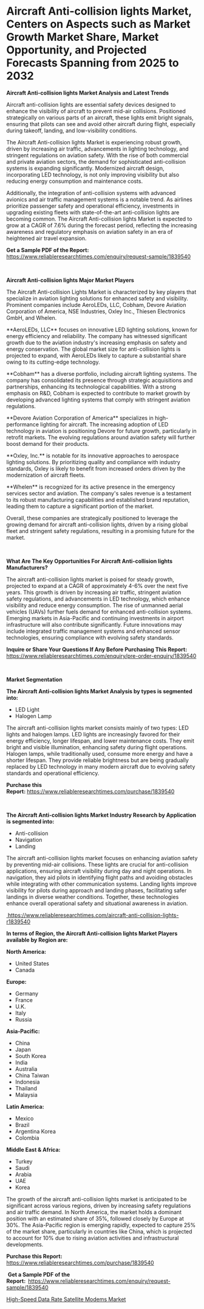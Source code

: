 <p><h1>Aircraft Anti-collision lights Market, Centers on Aspects such as Market Growth Market Share, Market Opportunity, and Projected Forecasts Spanning from 2025 to 2032</h1></p><p><strong>Aircraft Anti-collision lights Market Analysis and Latest Trends</strong></p>
<p><p>Aircraft anti-collision lights are essential safety devices designed to enhance the visibility of aircraft to prevent mid-air collisions. Positioned strategically on various parts of an aircraft, these lights emit bright signals, ensuring that pilots can see and avoid other aircraft during flight, especially during takeoff, landing, and low-visibility conditions.</p><p>The Aircraft Anti-collision lights Market is experiencing robust growth, driven by increasing air traffic, advancements in lighting technology, and stringent regulations on aviation safety. With the rise of both commercial and private aviation sectors, the demand for sophisticated anti-collision systems is expanding significantly. Modernized aircraft design, incorporating LED technology, is not only improving visibility but also reducing energy consumption and maintenance costs.</p><p>Additionally, the integration of anti-collision systems with advanced avionics and air traffic management systems is a notable trend. As airlines prioritize passenger safety and operational efficiency, investments in upgrading existing fleets with state-of-the-art anti-collision lights are becoming common. The Aircraft Anti-collision lights Market is expected to grow at a CAGR of 7.6% during the forecast period, reflecting the increasing awareness and regulatory emphasis on aviation safety in an era of heightened air travel expansion.</p></p>
<p><strong>Get a Sample PDF of the Report:&nbsp;</strong> <a href="https://www.reliableresearchtimes.com/enquiry/request-sample/1839540?utm_campaign=2304&utm_medium=2&utm_source=Github&utm_content=ia&utm_term=13022025&utm_id=aircraft-anti-collision-lights">https://www.reliableresearchtimes.com/enquiry/request-sample/1839540</a></p>
<p>&nbsp;</p>
<p><strong>Aircraft Anti-collision lights Major Market Players</strong></p>
<p><p>The Aircraft Anti-collision Lights Market is characterized by key players that specialize in aviation lighting solutions for enhanced safety and visibility. Prominent companies include AeroLEDs, LLC, Cobham, Devore Aviation Corporation of America, NSE Industries, Oxley Inc., Thiesen Electronics GmbH, and Whelen.</p><p>**AeroLEDs, LLC** focuses on innovative LED lighting solutions, known for energy efficiency and reliability. The company has witnessed significant growth due to the aviation industry's increasing emphasis on safety and energy conservation. The global market size for anti-collision lights is projected to expand, with AeroLEDs likely to capture a substantial share owing to its cutting-edge technology.</p><p>**Cobham** has a diverse portfolio, including aircraft lighting systems. The company has consolidated its presence through strategic acquisitions and partnerships, enhancing its technological capabilities. With a strong emphasis on R&D, Cobham is expected to contribute to market growth by developing advanced lighting systems that comply with stringent aviation regulations.</p><p>**Devore Aviation Corporation of America** specializes in high-performance lighting for aircraft. The increasing adoption of LED technology in aviation is positioning Devore for future growth, particularly in retrofit markets. The evolving regulations around aviation safety will further boost demand for their products.</p><p>**Oxley, Inc.** is notable for its innovative approaches to aerospace lighting solutions. By prioritizing quality and compliance with industry standards, Oxley is likely to benefit from increased orders driven by the modernization of aircraft fleets.</p><p>**Whelen** is recognized for its active presence in the emergency services sector and aviation. The company's sales revenue is a testament to its robust manufacturing capabilities and established brand reputation, leading them to capture a significant portion of the market.</p><p>Overall, these companies are strategically positioned to leverage the growing demand for aircraft anti-collision lights, driven by a rising global fleet and stringent safety regulations, resulting in a promising future for the market.</p></p>
<p>&nbsp;</p>
<p><strong>What Are The Key Opportunities For Aircraft Anti-collision lights Manufacturers?</strong></p>
<p><p>The aircraft anti-collision lights market is poised for steady growth, projected to expand at a CAGR of approximately 4-6% over the next five years. This growth is driven by increasing air traffic, stringent aviation safety regulations, and advancements in LED technology, which enhance visibility and reduce energy consumption. The rise of unmanned aerial vehicles (UAVs) further fuels demand for enhanced anti-collision systems. Emerging markets in Asia-Pacific and continuing investments in airport infrastructure will also contribute significantly. Future innovations may include integrated traffic management systems and enhanced sensor technologies, ensuring compliance with evolving safety standards.</p></p>
<p><strong>Inquire or Share Your Questions If Any Before Purchasing This Report:</strong> <a href="https://www.reliableresearchtimes.com/enquiry/pre-order-enquiry/1839540?utm_campaign=2304&utm_medium=2&utm_source=Github&utm_content=ia&utm_term=13022025&utm_id=aircraft-anti-collision-lights">https://www.reliableresearchtimes.com/enquiry/pre-order-enquiry/1839540</a></p>
<p>&nbsp;</p>
<p><strong>Market Segmentation</strong></p>
<p><strong>The Aircraft Anti-collision lights Market Analysis by types is segmented into:</strong></p>
<p><ul><li>LED Light</li><li>Halogen Lamp</li></ul></p>
<p><p>The aircraft anti-collision lights market consists mainly of two types: LED lights and halogen lamps. LED lights are increasingly favored for their energy efficiency, longer lifespan, and lower maintenance costs. They emit bright and visible illumination, enhancing safety during flight operations. Halogen lamps, while traditionally used, consume more energy and have a shorter lifespan. They provide reliable brightness but are being gradually replaced by LED technology in many modern aircraft due to evolving safety standards and operational efficiency.</p></p>
<p><strong>Purchase this Report:&nbsp;</strong><a href="https://www.reliableresearchtimes.com/purchase/1839540?utm_campaign=2304&utm_medium=2&utm_source=Github&utm_content=ia&utm_term=13022025&utm_id=aircraft-anti-collision-lights">https://www.reliableresearchtimes.com/purchase/1839540</a></p>
<p>&nbsp;</p>
<p><strong>The Aircraft Anti-collision lights Market Industry Research by Application is segmented into:</strong></p>
<p><ul><li>Anti-collision</li><li>Navigation</li><li>Landing</li></ul></p>
<p><p>The aircraft anti-collision lights market focuses on enhancing aviation safety by preventing mid-air collisions. These lights are crucial for anti-collision applications, ensuring aircraft visibility during day and night operations. In navigation, they aid pilots in identifying flight paths and avoiding obstacles while integrating with other communication systems. Landing lights improve visibility for pilots during approach and landing phases, facilitating safer landings in diverse weather conditions. Together, these technologies enhance overall operational safety and situational awareness in aviation.</p></p>
<p><a href="https://www.reliableresearchtimes.com/aircraft-anti-collision-lights-r1839540?utm_campaign=2304&utm_medium=2&utm_source=Github&utm_content=ia&utm_term=13022025&utm_id=aircraft-anti-collision-lights">&nbsp;https://www.reliableresearchtimes.com/aircraft-anti-collision-lights-r1839540</a></p>
<p><strong>In terms of Region, the Aircraft Anti-collision lights Market Players available by Region are:</strong></p>
<p>
    <p> <strong> North America: </strong>
        <ul>
            <li>United States</li>
            <li>Canada</li>
        </ul>
        </p> 
    <p> <strong> Europe: </strong>
        <ul>
            <li>Germany</li>
            <li>France</li>
            <li>U.K.</li>
            <li>Italy</li>
            <li>Russia</li>
        </ul>
        </p> 
    <p> <strong> Asia-Pacific: </strong>
        <ul>
            <li>China</li>
            <li>Japan</li>
            <li>South Korea</li>
            <li>India</li>
            <li>Australia</li>
            <li>China Taiwan</li>
            <li>Indonesia</li>
            <li>Thailand</li>
            <li>Malaysia</li>
        </ul>
        </p> 
    <p> <strong> Latin America: </strong>
        <ul>
            <li>Mexico</li>
            <li>Brazil</li>
            <li>Argentina Korea</li>
            <li>Colombia</li>
        </ul>
        </p> 
    <p> <strong> Middle East & Africa: </strong>
        <ul>
            <li>Turkey</li>
            <li>Saudi</li>
            <li>Arabia</li>
            <li>UAE</li>
            <li>Korea</li>
        </ul>
    </p>
    </p>
<p><p>The growth of the aircraft anti-collision lights market is anticipated to be significant across various regions, driven by increasing safety regulations and air traffic demand. In North America, the market holds a dominant position with an estimated share of 35%, followed closely by Europe at 30%. The Asia-Pacific region is emerging rapidly, expected to capture 25% of the market share, particularly in countries like China, which is projected to account for 10% due to rising aviation activities and infrastructural developments.</p></p>
<p><strong>Purchase this Report: </strong><a href="https://www.reliableresearchtimes.com/purchase/1839540?utm_campaign=2304&utm_medium=2&utm_source=Github&utm_content=ia&utm_term=13022025&utm_id=aircraft-anti-collision-lights">https://www.reliableresearchtimes.com/purchase/1839540</a></p>
<p>&nbsp;<strong>Get a Sample PDF of the Report:&nbsp;&nbsp;</strong><a href="https://www.reliableresearchtimes.com/enquiry/request-sample/1839540?utm_campaign=2304&utm_medium=2&utm_source=Github&utm_content=ia&utm_term=13022025&utm_id=aircraft-anti-collision-lights">https://www.reliableresearchtimes.com/enquiry/request-sample/1839540</a></p>
<p><strong></strong></p>
<p><p><a href="https://github.com/chungwimbu4/Market-Research-Report-List-1/blob/main/high-speed-data-rate-satellite-modems-market.md?utm_campaign=2304&utm_medium=2&utm_source=Github&utm_content=ia&utm_term=13022025&utm_id=aircraft-anti-collision-lights">High-Speed Data Rate Satellite Modems Market</a></p></p>